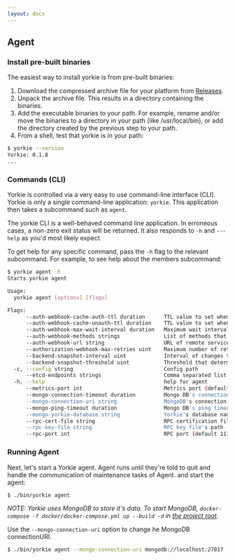 ```yaml
---
layout: docs
---
```


## Agent

### Install pre-built binaries

The easiest way to install yorkie is from pre-built binaries:

1. Download the compressed archive file for your platform from [Releases](https://github.com/yorkie-team/yorkie/releases).
2. Unpack the archive file. This results in a directory containing the binaries.
3. Add the executable binaries to your path. For example, rename and/or move the binaries to a directory in your path (like /usr/local/bin), or add the directory created by the previous step to your path.
4. From a shell, test that yorkie is in your path:
```bash
$ yorkie --version
Yorkie: 0.1.8
...
```

### Commands (CLI)

Yorkie is controlled via a very easy to use command-line interface (CLI). Yorkie is only a single command-line application: `yorkie`. This application then takes a subcommand such as `agent`.

The yorkie CLI is a well-behaved command line application. In erroneous cases, a non-zero exit status will be returned. It also responds to `-h` and `---help` as you'd most likely expect.

To get help for any specific command, pass the `-h` flag to the relevant subcommand. For example, to see help about the members subcommand:

```bash
$ yorkie agent -h
Starts yorkie agent

Usage:
  yorkie agent [options] [flags]

Flags:
      --auth-webhook-cache-auth-ttl duration      TTL value to set when caching authorized webhook response. (default 10s)
      --auth-webhook-cache-unauth-ttl duration    TTL value to set when caching unauthorized webhook response. (default 10s)
      --auth-webhook-max-wait-interval duration   Maximum wait interval for authorization webhook. (default 3s)
      --auth-webhook-methods strings              List of methods that require authorization checks. If no value is specified, all methods will be checked.
      --auth-webhook-url string                   URL of remote service to query authorization
      --authorization-webhook-max-retries uint    Maximum number of retries for an authorization webhook. (default 10)
      --backend-snapshot-interval uint            Interval of changes to create a snapshot (default 100)
      --backend-snapshot-threshold uint           Threshold that determines if changes should be sent with snapshot when the number of changes is greater than this value. (default 500)
  -c, --config string                             Config path
      --etcd-endpoints strings                    Comma separated list of etcd endpoints
  -h, --help                                      help for agent
      --metrics-port int                          Metrics port (default 11102)
      --mongo-connection-timeout duration         Mongo DB's connection timeout (default 5s)
      --mongo-connection-uri string               MongoDB's connection URI (default "mongodb://localhost:27017")
      --mongo-ping-timeout duration               Mongo DB's ping timeout (default 5s)
      --mongo-yorkie-database string              Yorkie's database name in MongoDB (default "yorkie-meta")
      --rpc-cert-file string                      RPC certification file's path
      --rpc-key-file string                       RPC key file's path
      --rpc-port int                              RPC port (default 11101)
```

### Running Agent

Next, let's start a Yorkie agent. Agent runs until they're told to quit and handle the communication of maintenance tasks of Agent. and start the agent:

```bash
$ ./bin/yorkie agent
```

*NOTE: Yorkie uses MongoDB to store it's data. To start MongoDB, `docker-compose -f docker/docker-compose.yml up --build -d` in [the project root](https://github.com/yorkie-team/yorkie).*

Use the `--mongo-connection-uri` option to change he MongoDB connectionURI.

```bash
$ ./bin/yorkie agent --mongo-connection-uri mongodb://localhost:27017
```

